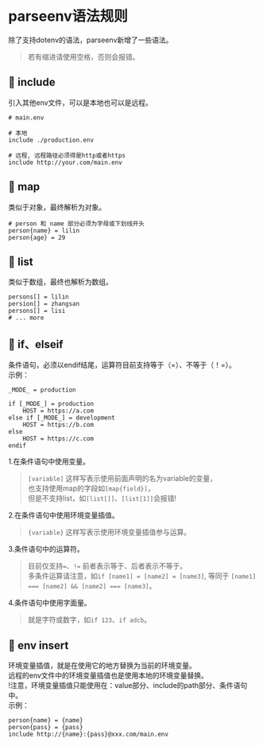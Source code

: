 # parseenv语法规则

除了支持dotenv的语法，parseenv新增了一些语法。   

>若有缩进请使用空格，否则会报错。   

## 👋 include
引入其他env文件，可以是本地也可以是远程。   
```env
# main.env

# 本地
include ./production.env

# 远程, 远程路径必须得是http或者https
include http://your.com/main.env
```

## 👋 map
类似于对象，最终解析为对象。   
```env
# person 和 name 部分必须为字母或下划线开头
person{name} = lilin
person{age} = 29
```

## 👋 list
类似于数组，最终也解析为数组。      
```env
persons[] = lilin
persion[] = zhangsan
persons[] = lisi
# ... more
```

## 👋 if、elseif 
条件语句，必须以endif结尾，运算符目前支持等于（=）、不等于（！=）。   
示例：   
```env
_MODE_ = production

if [_MODE_] = production
    HOST = https://a.com
else if [_MODE_] = development
    HOST = https://b.com
else
    HOST = https://c.com
endif

```
1.在条件语句中使用变量。   

>`[variable]` 这样写表示使用前面声明的名为variable的变量，   
也支持使用map的字段如`[map{field}]`，   
但是不支持list，如`[list[]]`、`[list[1]]`会报错!   
   
2.在条件语句中使用环境变量插值。  
>`{variable}` 这样写表示使用环境变量插值参与运算。
   
3.条件语句中的运算符。   
>目前仅支持`=`、`!=` 前者表示等于、后者表示不等于。      
> 多条件运算请注意，如`if [name1] = [name2] = [name3]`, 等同于 
> `[name1] === [name2] && [name2] === [name3]`。   

4.条件语句中使用字面量。     
> 就是字符或数字，如`if 123`、`if adcb`。     

## 👋 env insert
环境变量插值，就是在使用它的地方替换为当前的环境变量。   
远程的env文件中的环境变量插值也是使用本地的环境变量替换。   
!注意，环境变量插值只能使用在：value部分、include的path部分、条件语句中。   
示例：   
```env
person{name} = {name}
person{pass} = {pass}
include http://{name}:{pass}@xxx.com/main.env
```
